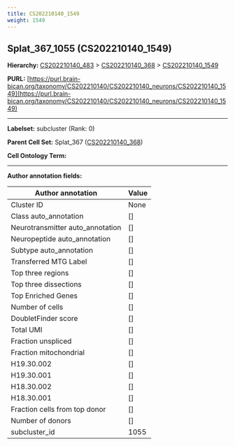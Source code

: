 ```yaml
---
title: CS202210140_1549
weight: 1549
---
```

## Splat_367_1055 (CS202210140_1549)
<b>Hierarchy: </b>
[CS202210140_483](../CS202210140_483) >
[CS202210140_368](../CS202210140_368) >
[CS202210140_1549](../CS202210140_1549)

**PURL:** [https://purl.brain-bican.org/taxonomy/CS202210140/CS202210140_neurons/CS202210140_1549](https://purl.brain-bican.org/taxonomy/CS202210140/CS202210140_neurons/CS202210140_1549)

---


**Labelset:** subcluster (Rank: 0)

**Parent Cell Set:** Splat_367 ([CS202210140_368](../CS202210140_368))



**Cell Ontology Term:** 

[MARKER GENES.]: #


---

[TRANSFERRED ANNOTATIONS.]: #


[AUTHOR ANNOTATION FIELDS.]: #


**Author annotation fields:**

| Author annotation | Value |
|-------------------|-------|
|Cluster ID|None|
|Class auto_annotation|[]|
|Neurotransmitter auto_annotation|[]|
|Neuropeptide auto_annotation|[]|
|Subtype auto_annotation|[]|
|Transferred MTG Label|[]|
|Top three regions|[]|
|Top three dissections|[]|
|Top Enriched Genes|[]|
|Number of cells|[]|
|DoubletFinder score|[]|
|Total UMI|[]|
|Fraction unspliced|[]|
|Fraction mitochondrial|[]|
|H19.30.002|[]|
|H19.30.001|[]|
|H18.30.002|[]|
|H18.30.001|[]|
|Fraction cells from top donor|[]|
|Number of donors|[]|
|subcluster_id|1055|

